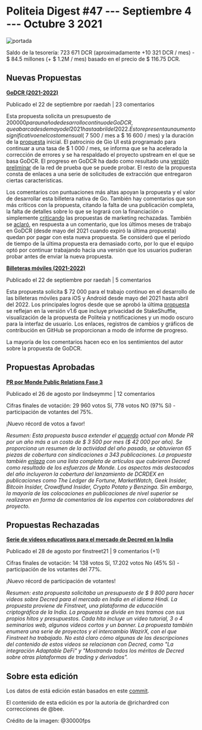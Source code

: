 Politeia Digest #47 --- Septiembre 4 --- Octubre 3 2021
===================================================

![portada](.)

Saldo de la tesorería: 723 671 DCR (aproximadamente +10 321 DCR / mes) - $ 84.5 millones (+ $ 1.2M / mes) basado en el precio de $ 116.75 DCR.

Nuevas Propuestas
-----------------

**[GoDCR (2021-2022)](https://proposals.decred.org/record/f7d9fc8)**

Publicado el 22 de septiembre por raedah | 23 comentarios

Esta propuesta solicita un presupuesto de $200 000 para un año de desarrollo continuo de GoDCR, que abarca desde mayo del 2021 hasta abril del 2022. Esto representa un aumento significativo en el costo mensual ($ 7 500 / mes a $ 16 600 / mes) y la duración de la [propuesta](https://proposals-archive.decred.org/proposals/e5c8051) inicial. El patrocinio de Gio UI está programado para continuar a una tasa de $ 1 000 / mes, se informa que se ha acelerado la corrección de errores y se ha respaldado el proyecto upstream en el que se basa GoDCR. El progreso en GoDCR ha dado como resultado una [versión preliminar](https://github.com/planetdecred/godcr/releases) de la red de prueba que se puede probar. El resto de la propuesta consta de enlaces a una serie de solicitudes de extracción que entregaron ciertas características.

Los comentarios con puntuaciones más altas apoyan la propuesta y el valor de desarrollar esta billetera nativa de Go. También hay comentarios que son más críticos con la propuesta, citando la falta de una publicación completa, la falta de detalles sobre lo que se logrará con la financiación o simplemente [criticando](https://proposals.decred.org/record/f7d9fc8/comments/1) las propuestas de marketing rechazadas. También se [aclaró](https://proposals.decred.org/record/f7d9fc8/comments/6), en respuesta a un comentario, que los últimos meses de trabajo en GoDCR (desde mayo del 2021 cuando expiró la última propuesta) quedan por pagar con esta nueva propuesta. Se consideró que el período de tiempo de la última propuesta era demasiado corto, por lo que el equipo optó por continuar trabajando hacia una versión que los usuarios pudieran probar antes de enviar la nueva propuesta.

**[Billeteras móviles (2021-2022)](https://proposals.decred.org/record/6db3c4e)**

Publicado el 22 de septiembre por raedah | 5 comentarios

Esta propuesta solicita $ 72 000 para el trabajo continuo en el desarrollo de las billeteras móviles para iOS y Android desde mayo del 2021 hasta abril del 2022. Los principales logros desde que se aprobó la última [propuesta](https://proposals-archive.decred.org/proposals/bc499c9) se reflejan en la versión v1.6 que incluye privacidad de StakeShuffle, visualización de la propuesta de Politeia y notificaciones y un modo oscuro para la interfaz de usuario. Los enlaces, registros de cambios y gráficos de contribución en GitHub se proporcionan a modo de informe de progreso.

La mayoría de los comentarios hacen eco en los sentimientos del autor sobre la propuesta de GoDCR.

Propuestas Aprobadas
--------------------

**[PR por Monde Public Relations Fase 3](https://proposals.decred.org/record/58d9f46)**

Publicado el 26 de agosto por lindseymmc | 12 comentarios

Cifras finales de votación: 29 960 votos Sí, 778 votos NO (97% Sí) - participación de votantes del 75%.

¡Nuevo récord de votos a favor!

*Resumen: Esta propuesta busca extender el [acuerdo](https://proposals-archive.decred.org/proposals/c81926b) actual con Monde PR por un año más a un costo de $ 3 500 por mes ($ 42 000 por año). Se proporciona un resumen de la actividad del año pasado, se obtuvieron 65 piezas de cobertura con sindicaciones a 343 publicaciones. La propuesta también [enlaza](https://github.com/decredcommunity/outreach/blob/data/data/monde-pr-media-coverage.csv) con una lista completa de artículos que cubrieron Decred como resultado de los esfuerzos de Monde. Los aspectos más destacados del año incluyeron la cobertura del lanzamiento de DCRDEX en publicaciones como The Ledger de Fortune, MarketWatch, Geek Insider, Bitcoin Insider, Crowdfund Insider, Crypto Potato y Benzinga. Sin embargo, la mayoría de las colocaciones en publicaciones de nivel superior se realizaron en forma de comentarios de los expertos con colaboradores del proyecto.*

Propuestas Rechazadas
---------------------

**[Serie de videos educativos para el mercado de Decred en la India](https://proposals.decred.org/record/150cf81)**

Publicado el 28 de agosto por finstreet21 | 9 comentarios (+1)

Cifras finales de votación: 14 138 votos Sí, 17.202 votos No (45% Sí) - participación de los votantes del 77%.

¡Nuevo récord de participación de votantes!

*Resumen: esta propuesta solicitaba un presupuesto de $ 9 800 para hacer videos sobre Decred para el mercado en India en el idioma Hindi. La propuesta proviene de Finstreet, una plataforma de educación criptográfica de la India. La propuesta se divide en tres tramos con sus propios hitos y presupuestos. Cada hito incluye un video tutorial, 3 o 4 seminarios web, algunos videos cortos y un banner. La propuesta también enumera una serie de proyectos y el intercambio WazirX, con el que Finstreet ha trabajado. No está claro cómo algunas de las descripciones del contenido de estos videos se relacionan con Decred, como "La integración Adaptable DeFi" y "Mostrando todos los méritos de Decred sobre otras plataformas de trading y derivados".*

Sobre esta edición
------------------

Los datos de está edición están basados en este [commit](https://blockcommons.red/politeia-digest/issue047/%7Blink%7D).

El contenido de esta edición es por la autoría de @richardred con correcciones de @bee.

Crédito de la imagen: @30000fps
